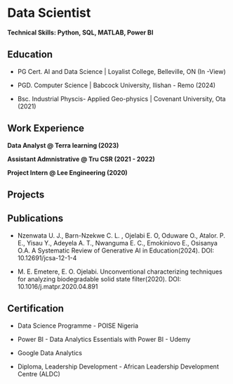 # Data Scientist
**Technical Skills: Python, SQL, MATLAB, Power BI**

## Education
- PG Cert. AI and Data Science |  Loyalist College, Belleville, ON (In -View)

- PGD. Computer Science |  Babcock University, Ilishan - Remo (2024)

- Bsc. Industrial Physcis- Applied Geo-physics |  Covenant University, Ota (2021)



## Work Experience 
**Data Analyst @ Terra learning (2023)**


**Assistant Admnistrative @ Tru CSR (2021 - 2022)**


**Project Intern @ Lee Engineering (2020)**

## Projects


## Publications
- Nzenwata U. J., Barn-Nzekwe C. L. , Ojelabi E. O, Oduware O., Atalor. P. E., Yisau Y., Adeyela A. T., Nwanguma E. C., Emokiniovo E., Osisanya O.A. A Systematic Review of Generative AI in Education(2024). DOI: 10.12691/jcsa-12-1-4
  
- M. E. Emetere, E. O. Ojelabi. Unconventional characterizing techniques for analyzing biodegradable solid state filter(2020). DOI: 10.1016/j.matpr.2020.04.891

## Certification

- Data Science Programme - POISE Nigeria

- Power BI - Data Analytics Essentials with Power BI - Udemy 

- Google Data Analytics

- Diploma, Leadership Development - African Leadership Development Centre (ALDC)


 
